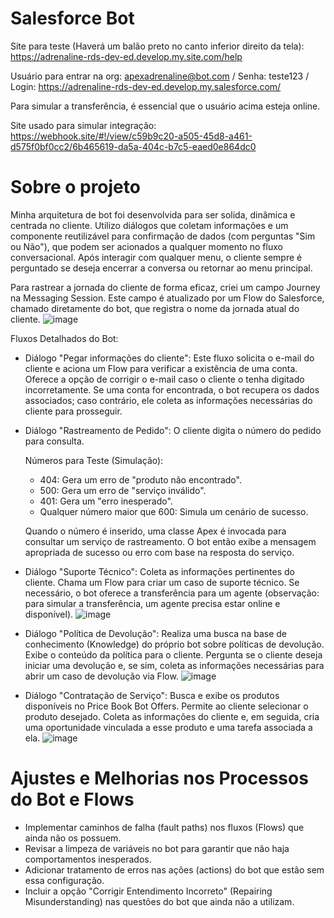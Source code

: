 # Salesforce Bot

Site para teste (Haverá um balão preto no canto inferior direito da tela): https://adrenaline-rds-dev-ed.develop.my.site.com/help

Usuário para entrar na org: apexadrenaline@bot.com / Senha: teste123 / Login: https://adrenaline-rds-dev-ed.develop.my.salesforce.com/

Para simular a transferência, é essencial que o usuário acima esteja online.

Site usado para simular integração: https://webhook.site/#!/view/c59b9c20-a505-45d8-a461-d575f0bf0cc2/6b465619-da5a-404c-b7c5-eaed0e864dc0

# Sobre o projeto

Minha arquitetura de bot foi desenvolvida para ser solida, dinâmica e centrada no cliente. Utilizo diálogos que coletam informações e um componente reutilizável para confirmação de dados (com perguntas "Sim ou Não"), que podem ser acionados a qualquer momento no fluxo conversacional. Após interagir com qualquer menu, o cliente sempre é perguntado se deseja encerrar a conversa ou retornar ao menu principal.

Para rastrear a jornada do cliente de forma eficaz, criei um campo Journey na Messaging Session. Este campo é atualizado por um Flow do Salesforce, chamado diretamente do bot, que registra o nome da jornada atual do cliente.
![image](https://github.com/user-attachments/assets/ae6d7ab5-2c48-4c09-ad7f-1360de770d6a)

Fluxos Detalhados do Bot:
- Diálogo "Pegar informações do cliente":
  Este fluxo solicita o e-mail do cliente e aciona um Flow para verificar a existência de uma conta.
  Oferece a opção de corrigir o e-mail caso o cliente o tenha digitado incorretamente.
  Se uma conta for encontrada, o bot recupera os dados associados; caso contrário, ele coleta as informações necessárias do cliente para prosseguir.

- Diálogo "Rastreamento de Pedido":
  O cliente digita o número do pedido para consulta.
  
  Números para Teste (Simulação):
  - 404: Gera um erro de "produto não encontrado".
  - 500: Gera um erro de "serviço inválido".
  - 401: Gera um "erro inesperado".
  - Qualquer número maior que 600: Simula um cenário de sucesso.
  
  Quando o número é inserido, uma classe Apex é invocada para consultar um serviço de rastreamento. O bot então exibe a mensagem apropriada de sucesso ou erro com base na resposta do serviço.

- Diálogo "Suporte Técnico":
  Coleta as informações pertinentes do cliente.
  Chama um Flow para criar um caso de suporte técnico.
  Se necessário, o bot oferece a transferência para um agente (observação: para simular a transferência, um agente precisa estar online e disponível).
  ![image](https://github.com/user-attachments/assets/cb09bcd7-0f43-414a-8a8f-62c3a86bd414)

- Diálogo "Política de Devolução":
  Realiza uma busca na base de conhecimento (Knowledge) do próprio bot sobre políticas de devolução.
  Exibe o conteúdo da política para o cliente.
  Pergunta se o cliente deseja iniciar uma devolução e, se sim, coleta as informações necessárias para abrir um caso de devolução via Flow.
  ![image](https://github.com/user-attachments/assets/e9a8a95d-2a01-4a92-88db-20f9026a41dd)
  
- Diálogo "Contratação de Serviço":
  Busca e exibe os produtos disponíveis no Price Book Bot Offers.
  Permite ao cliente selecionar o produto desejado.
  Coleta as informações do cliente e, em seguida, cria uma oportunidade vinculada a esse produto e uma tarefa associada a ela.
  ![image](https://github.com/user-attachments/assets/409bb36a-50e5-4470-a269-a04c4a7c9a7a)

# Ajustes e Melhorias nos Processos do Bot e Flows
- Implementar caminhos de falha (fault paths) nos fluxos (Flows) que ainda não os possuem.
- Revisar a limpeza de variáveis no bot para garantir que não haja comportamentos inesperados.
- Adicionar tratamento de erros nas ações (actions) do bot que estão sem essa configuração.
- Incluir a opção "Corrigir Entendimento Incorreto" (Repairing Misunderstanding) nas questões do bot que ainda não a utilizam.
